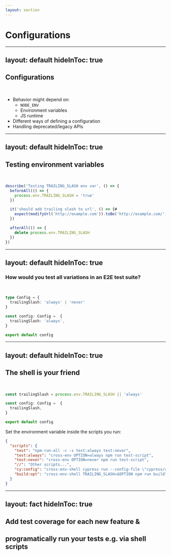 ```yaml
---
layout: section
---
```


# Configurations

<!--
Your framework will have options and different code paths
-->

---
layout: default
hideInToc: true
---

## Configurations

<br />

<v-clicks>

- Behavior might depend on:
  - `NODE_ENV`
  - Environment variables
  - JS runtime
- Different ways of defining a configuration
- Handling deprecated/legacy APIs

</v-clicks>

<!--
API design is hard and you'll make mistakes. But if you have solid test coverage you can at least move forward with some piece of mind.
-->

---
layout: default
hideInToc: true
---

## Testing environment variables

<br />

```ts {2-4,10-12}
describe('Testing TRAILING_SLASH env var', () => {
  beforeAll(() => {
    process.env.TRAILING_SLASH = 'true'
  })

  it('should add trailing slash to url', () => {#
    expect(modifyUrl('http://example.com')).toBe('http://example.com/')
  })

  afterAll(() => {
    delete process.env.TRAILING_SLASH
  })
})
```

---
layout: default
hideInToc: true
---

### How would you test all variations in an E2E test suite?

<br />

```ts
type Config = {
  trailingSlash: 'always' | 'never'
}

const config: Config =  {
  trailingSlash: 'always',
}

export default config
```

---
layout: default
hideInToc: true
---

## The shell is your friend

<br />

```ts {1}
const trailingSlash = process.env.TRAILING_SLASH || 'always'

const config: Config =  {
  trailingSlash,
}

export default config
```

Set the environment variable inside the scripts you run:

```json {3|4-5|7-8}
{
  "scripts": {
    "test": "npm-run-all -c -s test:always test:never",
    "test:always": "cross-env OPTION=always npm run test-script",
    "test:never": "cross-env OPTION=never npm run test-script",
    "//": "Other scripts...",
    "cy:config": "cross-env-shell cypress run --config-file \"cypress/configs/$OPTION.ts\"",
    "build:opt": "cross-env-shell TRAILING_SLASH=$OPTION npm run build",
  }
}
```

<!--
Here's how we do it at Gatsby
-->

---
layout: fact
hideInToc: true
---

## Add test coverage for each new feature & <br />
## programatically run your tests e.g. via shell scripts

<!--
Ideally these scripts are used both locally and in CI so that the test setup stays the same.
Also makes onboarding new people easier.
-->